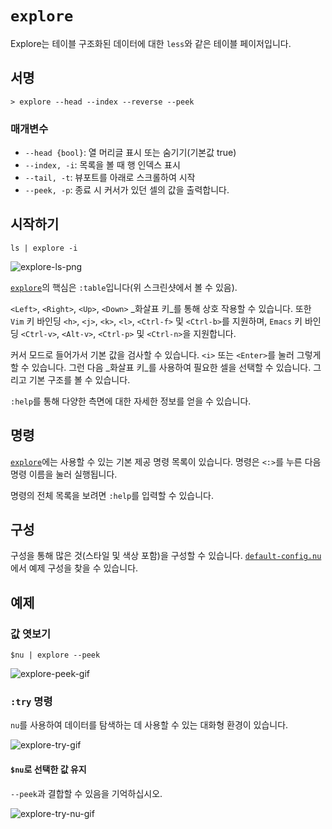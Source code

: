 # `explore`

Explore는 테이블 구조화된 데이터에 대한 `less`와 같은 테이블 페이저입니다.

## 서명

`> explore --head --index --reverse --peek`

### 매개변수

 -  `--head {bool}`: 열 머리글 표시 또는 숨기기(기본값 true)
 -  `--index, -i`: 목록을 볼 때 행 인덱스 표시
 -  `--tail, -t`: 뷰포트를 아래로 스크롤하여 시작
 -  `--peek, -p`: 종료 시 커서가 있던 셀의 값을 출력합니다.

## 시작하기

```nu
ls | explore -i
```

![explore-ls-png](https://user-images.githubusercontent.com/20165848/207849604-421312e3-537f-4b2e-b83e-f1f83f2a79d5.png)

[`explore`](/commands/docs/explore.md)의 핵심은 `:table`입니다(위 스크린샷에서 볼 수 있음).

`<Left>`, `<Right>`, `<Up>`, `<Down>` _화살표 키_를 통해 상호 작용할 수 있습니다. 또한 `Vim` 키 바인딩 `<h>`, `<j>`, `<k>`, `<l>`, `<Ctrl-f>` 및 `<Ctrl-b>`를 지원하며, `Emacs` 키 바인딩 `<Ctrl-v>`, `<Alt-v>`, `<Ctrl-p>` 및 `<Ctrl-n>`을 지원합니다.

커서 모드로 들어가서 기본 값을 검사할 수 있습니다. `<i>` 또는 `<Enter>`를 눌러 그렇게 할 수 있습니다.
그런 다음 _화살표 키_를 사용하여 필요한 셀을 선택할 수 있습니다.
그리고 기본 구조를 볼 수 있습니다.

`:help`를 통해 다양한 측면에 대한 자세한 정보를 얻을 수 있습니다.

## 명령

[`explore`](/commands/docs/explore.md)에는 사용할 수 있는 기본 제공 명령 목록이 있습니다. 명령은 `<:>`를 누른 다음 명령 이름을 눌러 실행됩니다.

명령의 전체 목록을 보려면 `:help`를 입력할 수 있습니다.

## 구성

구성을 통해 많은 것(스타일 및 색상 포함)을 구성할 수 있습니다.
[`default-config.nu`](https://github.com/nushell/nushell/blob/main/crates/nu-utils/src/default_files/default_config.nu)에서 예제 구성을 찾을 수 있습니다.

## 예제

### 값 엿보기

```nu
$nu | explore --peek
```

![explore-peek-gif](https://user-images.githubusercontent.com/20165848/207854897-35cb7b1d-7f7d-4ae2-9ec8-df19ac04ac99.gif)

### `:try` 명령

`nu`를 사용하여 데이터를 탐색하는 데 사용할 수 있는 대화형 환경이 있습니다.

![explore-try-gif](https://user-images.githubusercontent.com/20165848/208159049-0954c327-9cdf-4cb3-a6e9-e3ba86fde55c.gif)

#### `$nu`로 선택한 값 유지

`--peek`과 결합할 수 있음을 기억하십시오.

![explore-try-nu-gif](https://user-images.githubusercontent.com/20165848/208161203-96b51209-726d-449a-959a-48b205c6f55a.gif)
